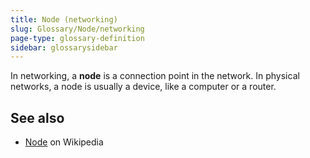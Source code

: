 ```yaml
---
title: Node (networking)
slug: Glossary/Node/networking
page-type: glossary-definition
sidebar: glossarysidebar
---
```


In networking, a **node** is a connection point in the network. In physical networks, a node is usually a device, like a computer or a router.

## See also

- [Node](<https://en.wikipedia.org/wiki/Node_(networking)>) on Wikipedia
